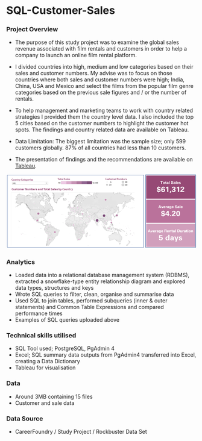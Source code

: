 # SQL-Customer-Sales

### Project Overview

- The purpose of this study project was to examine the global sales revenue associated with film rentals and customers in order to help a company to launch an online film rental platform.

- I divided countries into high, medium and low categories based on their sales and customer numbers. My advise was to focus on those countries where both sales and customer numbers were high; India, China, USA and Mexico and select the films from the popular film genre categories based on the previous sale figures and / or the number of rentals. 

- To help management and marketing teams to work with country related strategies I provided them the country level data. I also included the top 5 cities based on the customer numbers to highlight the customer hot spots. The findings and country related data are available on Tableau.  

- Data Limitation: The biggest limitation was the sample size; only 599 customers globally. 87% of all countries had less than 10 customers. 

- The presentation of findings and the recommendations are available on [Tableau](https://public.tableau.com/app/profile/senja.p8569/viz/FilmSalesandCustomerAnalysis/PresentationofFindings).


![](https://github.com/Senja-P/Images/blob/main/GitHub_Film1.png) 

### Analytics
- Loaded data into a relational database management system (RDBMS), extracted a snowflake-type entity relationship diagram and explored data types, structures and keys
- Wrote SQL queries to filter, clean, organise and summarise data
- Used SQL to join tables, performed subqueries (inner & outer statements) and Common Table Expressions and compared performance times
- Examples of SQL queries uploaded above

### Technical skills utilised
- SQL Tool used; PostgreSQL, PgAdmin 4 
- Excel; SQL summary data outputs from PgAdmin4 transferred into Excel, creating a Data Dictionary
- Tableau for visualisation

### Data
- Around 3MB containing 15 files
- Customer and sale data

### Data Source
- CareerFoundry / Study Project / Rockbuster Data Set 
